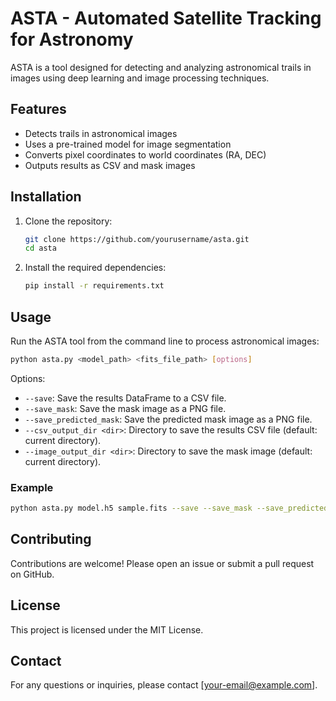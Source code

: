 
# ASTA - Automated Satellite Tracking for Astronomy

ASTA is a tool designed for detecting and analyzing astronomical trails in images using deep learning and image processing techniques.

## Features

- Detects trails in astronomical images
- Uses a pre-trained model for image segmentation
- Converts pixel coordinates to world coordinates (RA, DEC)
- Outputs results as CSV and mask images

## Installation

1. Clone the repository:
    ```sh
    git clone https://github.com/yourusername/asta.git
    cd asta
    ```

2. Install the required dependencies:
    ```sh
    pip install -r requirements.txt
    ```

## Usage

Run the ASTA tool from the command line to process astronomical images:

```sh
python asta.py <model_path> <fits_file_path> [options]
```

Options:
- `--save`: Save the results DataFrame to a CSV file.
- `--save_mask`: Save the mask image as a PNG file.
- `--save_predicted_mask`: Save the predicted mask image as a PNG file.
- `--csv_output_dir <dir>`: Directory to save the results CSV file (default: current directory).
- `--image_output_dir <dir>`: Directory to save the mask image (default: current directory).

### Example

```sh
python asta.py model.h5 sample.fits --save --save_mask --save_predicted_mask --csv_output_dir results/csv --image_output_dir results/images
```

## Contributing

Contributions are welcome! Please open an issue or submit a pull request on GitHub.

## License

This project is licensed under the MIT License.

## Contact

For any questions or inquiries, please contact [your-email@example.com].
